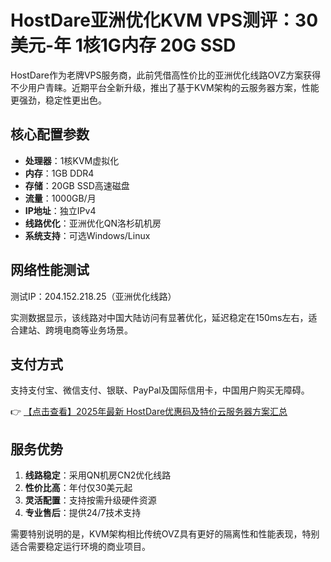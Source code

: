 # HostDare亚洲优化KVM VPS测评：30美元-年 1核1G内存 20G SSD

HostDare作为老牌VPS服务商，此前凭借高性价比的亚洲优化线路OVZ方案获得不少用户青睐。近期平台全新升级，推出了基于KVM架构的云服务器方案，性能更强劲，稳定性更出色。

## 核心配置参数
- **处理器**：1核KVM虚拟化
- **内存**：1GB DDR4
- **存储**：20GB SSD高速磁盘
- **流量**：1000GB/月
- **IP地址**：独立IPv4
- **线路优化**：亚洲优化QN洛杉矶机房
- **系统支持**：可选Windows/Linux

## 网络性能测试
测试IP：204.152.218.25（亚洲优化线路）

实测数据显示，该线路对中国大陆访问有显著优化，延迟稳定在150ms左右，适合建站、跨境电商等业务场景。

## 支付方式
支持支付宝、微信支付、银联、PayPal及国际信用卡，中国用户购买无障碍。

👉 [【点击查看】2025年最新 HostDare优惠码及特价云服务器方案汇总](https://bit.ly/hostdare)

## 服务优势
1. **线路稳定**：采用QN机房CN2优化线路
2. **性价比高**：年付仅30美元起
3. **灵活配置**：支持按需升级硬件资源
4. **专业售后**：提供24/7技术支持

需要特别说明的是，KVM架构相比传统OVZ具有更好的隔离性和性能表现，特别适合需要稳定运行环境的商业项目。